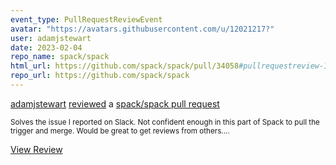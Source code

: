```yaml
---
event_type: PullRequestReviewEvent
avatar: "https://avatars.githubusercontent.com/u/12021217?"
user: adamjstewart
date: 2023-02-04
repo_name: spack/spack
html_url: https://github.com/spack/spack/pull/34058#pullrequestreview-1284099865
repo_url: https://github.com/spack/spack
---
```


<a href='https://github.com/adamjstewart' target='_blank'>adamjstewart</a> <a href='https://github.com/spack/spack/pull/34058#pullrequestreview-1284099865' target='_blank'>reviewed</a> a <a href='https://github.com/spack/spack/pull/34058' target='_blank'>spack/spack pull request</a>

<small>Solves the issue I reported on Slack. Not confident enough in this part of Spack to pull the trigger and merge. Would be great to get reviews from others....</small>

<a href='https://github.com/spack/spack/pull/34058#pullrequestreview-1284099865' target='_blank'>View Review</a>
